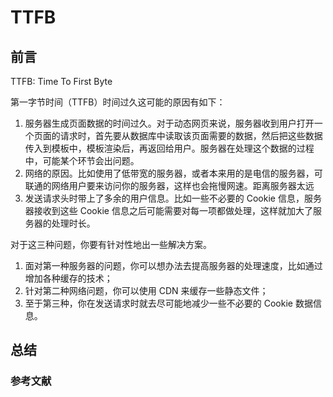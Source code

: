 # TTFB

## 前言

TTFB: Time To First Byte

第一字节时间（TTFB）时间过久这可能的原因有如下：

1. 服务器生成页面数据的时间过久。对于动态网页来说，服务器收到用户打开一个页面的请求时，首先要从数据库中读取该页面需要的数据，然后把这些数据传入到模板中，模板渲染后，再返回给用户。服务器在处理这个数据的过程中，可能某个环节会出问题。
2. 网络的原因。比如使用了低带宽的服务器，或者本来用的是电信的服务器，可联通的网络用户要来访问你的服务器，这样也会拖慢网速。距离服务器太远
3. 发送请求头时带上了多余的用户信息。比如一些不必要的 Cookie 信息，服务器接收到这些 Cookie 信息之后可能需要对每一项都做处理，这样就加大了服务器的处理时长。

对于这三种问题，你要有针对性地出一些解决方案。

1. 面对第一种服务器的问题，你可以想办法去提高服务器的处理速度，比如通过增加各种缓存的技术；
2. 针对第二种网络问题，你可以使用 CDN 来缓存一些静态文件；
3. 至于第三种，你在发送请求时就去尽可能地减少一些不必要的 Cookie 数据信息。

## 总结

### 参考文献
